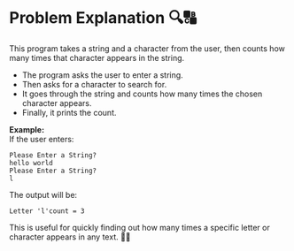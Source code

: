 # Problem Explanation 🔍🔠

This program takes a string and a character from the user, then counts how many times that character appears in the string.

- The program asks the user to enter a string.
- Then asks for a character to search for.
- It goes through the string and counts how many times the chosen character appears.
- Finally, it prints the count.

**Example:**  
If the user enters:  
```
Please Enter a String?
hello world
Please Enter a String?
l
```
The output will be:  
```
Letter 'l'count = 3
```

This is useful for quickly finding out how many times a specific letter or character appears in any text. 📝✨
